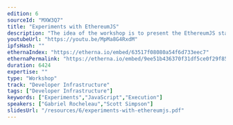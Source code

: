 ```yaml
---
edition: 6
sourceId: "MXW3Q7"
title: "Experiments with EthereumJS"
description: "The idea of the workshop is to present the EthereumJS stack and then help people to set up a local EthereumJS experimentation environment. We will demonstrate how how our packages can be used for research, testing and experimentation and will then let people experiment on their own (or in small groups), for example by activating one of the newer EIPs and testing blocks/tx, or even running our experimental client."
youtubeUrl: "https://youtu.be/MpMa8G4RxdM"
ipfsHash: ""
ethernaIndex: "https://etherna.io/embed/63517f08080a54f6d733eec7"
ethernaPermalink: "https://etherna.io/embed/9ee51b436370f31df5ce0f29f85436bd1f6c38770915ef5ceb934cfba3515cfb"
duration: 6424
expertise: ""
type: "Workshop"
track: "Developer Infrastructure"
tags: ["Developer Infrastructure"]
keywords: ["Experiments","JavaScript","Execution"]
speakers: ["Gabriel Rocheleau","Scott Simpson"]
slidesUrl: "/resources/6/experiments-with-ethereumjs.pdf"
---
```

